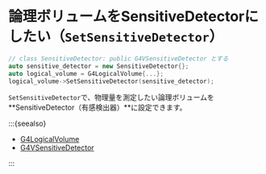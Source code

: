 # 論理ボリュームをSensitiveDetectorにしたい（``SetSensitiveDetector``）

```cpp
// class SensitiveDetector: public G4VSensitiveDetector とする
auto sensitive_detector = new SensitiveDetector{};
auto logical_volume = G4LogicalVolume{...};
logical_volume->SetSensitiveDetector(sensitive_detector);
```

``SetSensitiveDetector``で、物理量を測定したい論理ボリュームを**SensitiveDetector（有感検出器）**に設定できます。

:::{seealso}

- [G4LogicalVolume](https://geant4.kek.jp/Reference/11.2.0/classG4LogicalVolume.html)
- [G4VSensitiveDetector](https://geant4.kek.jp/Reference/11.2.0/classG4VSensitiveDetector.html)

:::
